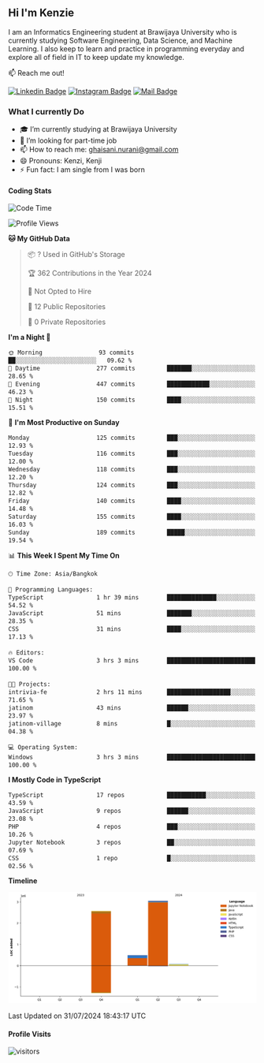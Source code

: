 ## Hi I'm Kenzie


I am an Informatics Engineering student at Brawijaya University who is currently studying Software Engineering, Data Science, and Machine Learning. I also keep to learn and practice in programming everyday and explore all of field in IT to keep update my knowledge.

:mailbox: Reach me out!

[![Linkedin Badge](https://img.shields.io/badge/-Kenzie_Taqiyassar-0e76a8?style=flat&labelColor=0e76a8&logo=linkedin&logoColor=white)](https://www.linkedin.com/in/kenzie-taqiyassar-37458b1aa/) 
[![Instagram Badge](https://img.shields.io/badge/-@__kenziehh_-e84393?style=flat&labelColor=e84393&logo=instagram&logoColor=white)](https://www.instagram.com/_kenziehh/) 
[![Mail Badge](https://img.shields.io/badge/-ghaisani.nurani-c0392b?style=flat&labelColor=c0392b&logo=gmail&logoColor=white)](mailto:ghaisani.nurani@gmail.com)

### What I currently Do

- 🎓 I’m currently studying at Brawijaya University
- 💼 I’m looking for part-time job
- 📫 How to reach me: ghaisani.nurani@gmail.com
- 😄 Pronouns: Kenzi, Kenji
- ⚡ Fun fact: I am single from I was born

#### Coding Stats
<!--START_SECTION:waka-->
![Code Time](http://img.shields.io/badge/Code%20Time-498%20hrs%2021%20mins-blue)

![Profile Views](http://img.shields.io/badge/Profile%20Views-1-blue)

**🐱 My GitHub Data** 

> 📦 ? Used in GitHub's Storage 
 > 
> 🏆 362 Contributions in the Year 2024
 > 
> 🚫 Not Opted to Hire
 > 
> 📜 12 Public Repositories 
 > 
> 🔑 0 Private Repositories 
 > 
**I'm a Night 🦉** 

```text
🌞 Morning                93 commits          ██░░░░░░░░░░░░░░░░░░░░░░░   09.62 % 
🌆 Daytime                277 commits         ███████░░░░░░░░░░░░░░░░░░   28.65 % 
🌃 Evening                447 commits         ████████████░░░░░░░░░░░░░   46.23 % 
🌙 Night                  150 commits         ████░░░░░░░░░░░░░░░░░░░░░   15.51 % 
```
📅 **I'm Most Productive on Sunday** 

```text
Monday                   125 commits         ███░░░░░░░░░░░░░░░░░░░░░░   12.93 % 
Tuesday                  116 commits         ███░░░░░░░░░░░░░░░░░░░░░░   12.00 % 
Wednesday                118 commits         ███░░░░░░░░░░░░░░░░░░░░░░   12.20 % 
Thursday                 124 commits         ███░░░░░░░░░░░░░░░░░░░░░░   12.82 % 
Friday                   140 commits         ████░░░░░░░░░░░░░░░░░░░░░   14.48 % 
Saturday                 155 commits         ████░░░░░░░░░░░░░░░░░░░░░   16.03 % 
Sunday                   189 commits         █████░░░░░░░░░░░░░░░░░░░░   19.54 % 
```


📊 **This Week I Spent My Time On** 

```text
🕑︎ Time Zone: Asia/Bangkok

💬 Programming Languages: 
TypeScript               1 hr 39 mins        ██████████████░░░░░░░░░░░   54.52 % 
JavaScript               51 mins             ███████░░░░░░░░░░░░░░░░░░   28.35 % 
CSS                      31 mins             ████░░░░░░░░░░░░░░░░░░░░░   17.13 % 

🔥 Editors: 
VS Code                  3 hrs 3 mins        █████████████████████████   100.00 % 

🐱‍💻 Projects: 
intrivia-fe              2 hrs 11 mins       ██████████████████░░░░░░░   71.65 % 
jatinom                  43 mins             ██████░░░░░░░░░░░░░░░░░░░   23.97 % 
jatinom-village          8 mins              █░░░░░░░░░░░░░░░░░░░░░░░░   04.38 % 

💻 Operating System: 
Windows                  3 hrs 3 mins        █████████████████████████   100.00 % 
```

**I Mostly Code in TypeScript** 

```text
TypeScript               17 repos            ███████████░░░░░░░░░░░░░░   43.59 % 
JavaScript               9 repos             ██████░░░░░░░░░░░░░░░░░░░   23.08 % 
PHP                      4 repos             ███░░░░░░░░░░░░░░░░░░░░░░   10.26 % 
Jupyter Notebook         3 repos             ██░░░░░░░░░░░░░░░░░░░░░░░   07.69 % 
CSS                      1 repo              █░░░░░░░░░░░░░░░░░░░░░░░░   02.56 % 
```



**Timeline**

![Lines of Code chart](https://raw.githubusercontent.com/kenziehh/kenziehh/master/assets/bar_graph.png)


 Last Updated on 31/07/2024 18:43:17 UTC
<!--END_SECTION:waka-->


#### Profile Visits

![visitors](https://visitor-badge.glitch.me/badge?page_id=kenziehh.kenziehh)





